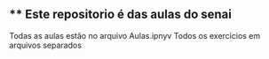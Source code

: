 ## ** Este repositorio é das aulas do senai

Todas as aulas estão no arquivo Aulas.ipnyv
Todos os exercicios em arquivos separados